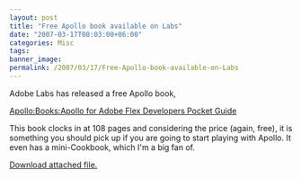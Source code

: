 ```yaml
---
layout: post
title: "Free Apollo book available on Labs"
date: "2007-03-17T08:03:00+06:00"
categories: Misc 
tags: 
banner_image: 
permalink: /2007/03/17/Free-Apollo-book-available-on-Labs
---
```


Adobe Labs has released a free Apollo book, 

<a href="http://labs.adobe.com/wiki/index.php/Apollo:Books:Apollo_for_Adobe_Flex_Developers_Pocket_Guide"> Apollo:Books:Apollo for Adobe Flex Developers Pocket Guide</a>

This book clocks in at 108 pages and considering the price (again, free), it is something you should pick up if you are going to start playing with Apollo. It even has a mini-Cookbook, which I'm a big fan of.<p><a href='enclosures/D{% raw %}%3A%{% endraw %}5Cwebsites{% raw %}%5Cdev%{% endraw %}2Ecamdenfamily{% raw %}%2Ecom%{% endraw %}5Cenclosures{% raw %}%2F397818531%{% endraw %}5Fabfdfd9cd0{% raw %}%5Fm%{% endraw %}2Ejpg'>Download attached file.</a></p>